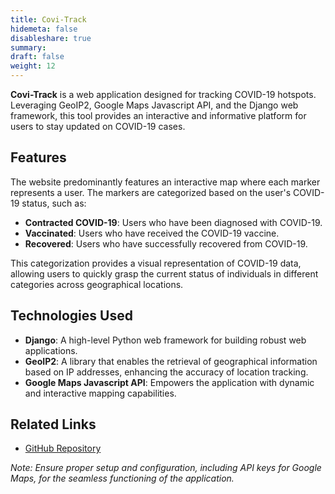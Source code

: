 ```yaml
---
title: Covi-Track
hidemeta: false
disableshare: true
summary: 
draft: false
weight: 12
---
```


**Covi-Track** is a web application designed for tracking COVID-19 hotspots. Leveraging GeoIP2, Google Maps Javascript API, and the Django web framework, this tool provides an interactive and informative platform for users to stay updated on COVID-19 cases.

## Features

The website predominantly features an interactive map where each marker represents a user. The markers are categorized based on the user's COVID-19 status, such as:

- **Contracted COVID-19**: Users who have been diagnosed with COVID-19.
- **Vaccinated**: Users who have received the COVID-19 vaccine.
- **Recovered**: Users who have successfully recovered from COVID-19.

This categorization provides a visual representation of COVID-19 data, allowing users to quickly grasp the current status of individuals in different categories across geographical locations.

## Technologies Used

- **Django**: A high-level Python web framework for building robust web applications.
- **GeoIP2**: A library that enables the retrieval of geographical information based on IP addresses, enhancing the accuracy of location tracking.
- **Google Maps Javascript API**: Empowers the application with dynamic and interactive mapping capabilities.

## Related Links

- [GitHub Repository](https://github.com/vishruthdevan/covi-track/)

*Note: Ensure proper setup and configuration, including API keys for Google Maps, for the seamless functioning of the application.*
